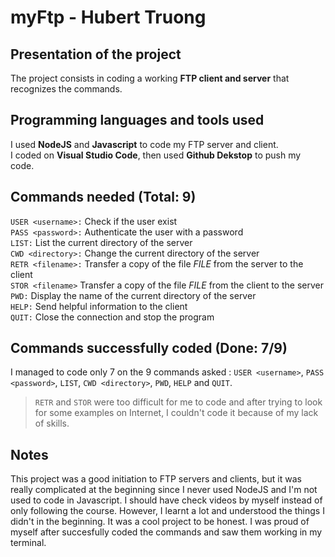 # myFtp - Hubert Truong
## Presentation of the project
The project consists in coding a working **FTP client and server** that recognizes the commands.
## Programming languages and tools used
I used **NodeJS** and **Javascript** to code my FTP server and client. <br />
I coded on **Visual Studio Code**, then used **Github Dekstop** to push my code.
## Commands needed (Total: 9)
```USER <username>:``` Check if the user exist <br />
```PASS <password>:``` Authenticate the user with a password <br />
```LIST:``` List the current directory of the server <br />
```CWD <directory>:``` Change the current directory of the server <br />
```RETR <filename>:``` Transfer a copy of the file *FILE* from the server to the client <br />
```STOR <filename>``` Transfer a copy of the file *FILE* from the client to the server <br />
```PWD:``` Display the name of the current directory of the server <br />
```HELP:``` Send helpful information to the client <br />
```QUIT:``` Close the connection and stop the program <br />
## Commands successfully coded (Done: 7/9)
I managed to code only 7 on the 9 commands asked : 
```USER <username>```, ```PASS <password>```, ```LIST```, ```CWD <directory>```, ```PWD```, ```HELP``` and ```QUIT```.<br />
> ```RETR``` and ```STOR``` were too difficult for me to code and after trying to look for some examples on Internet, I couldn't code it because of my lack of skills.
## Notes
This project was a good initiation to FTP servers and clients, but it was really complicated at the beginning since I never used NodeJS and I'm not used to code in Javascript. I should have check videos by myself instead of only following the course.
However, I learnt a lot and understood the things I didn't in the beginning. It was a cool project to be honest. I was proud of myself after succesfully coded the commands and saw them working in my terminal.
